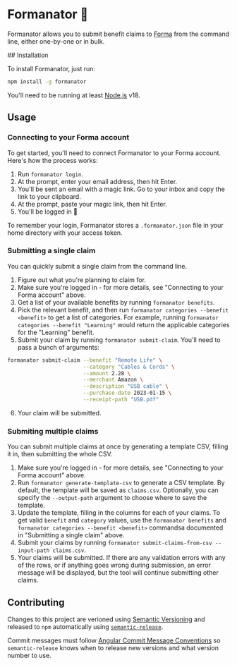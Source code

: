 # Formanator 🤖

Formanator allows you to submit benefit claims to [Forma](https://www.joinforma.com/) from the command line, either one-by-one or in bulk.

## Installation

To install Formanator, just run:

```bash
npm install -g formanator
```

You'll need to be running at least [Node.js](https://nodejs.org/en) v18.

## Usage

### Connecting to your Forma account

To get started, you'll need to connect Formanator to your Forma account. Here's how the process works:

1. Run `formanator login`.
2. At the prompt, enter your email address, then hit Enter.
3. You'll be sent an email with a magic link. Go to your inbox and copy the link to your clipboard.
4. At the prompt, paste your magic link, then hit Enter.
5. You'll be logged in 🥳

To remember your login, Formanator stores a `.formanator.json` file in your home directory with your access token.

### Submitting a single claim

You can quickly submit a single claim from the command line.

1. Figure out what you're planning to claim for.
2. Make sure you're logged in - for more details, see "Connecting to your Forma account" above.
3. Get a list of your available benefits by running `formanator benefits`. 
4. Pick the relevant benefit, and then run `formanator categories --benefit <benefit>` to get a list of categories. For example, running `formanator categories --benefit "Learning"` would return the applicable categories for the "Learning" benefit.
5. Submit your claim by running `formanator submit-claim`. You'll need to pass a bunch of arguments:

```bash
formanator submit-claim --benefit "Remote Life" \
                        --category "Cables & Cords" \
                        --amount 2.28 \
                        --merchant Amazon \
                        --description "USB cable" \
                        --purchase-date 2023-01-15 \
                        --receipt-path "USB.pdf"
```

6. Your claim will be submitted.

### Submiting multiple claims

You can submit multiple claims at once by generating a template CSV, filling it in, then submitting the whole CSV.

1. Make sure you're logged in - for more details, see "Connecting to your Forma account" above.
2. Run `formanator generate-template-csv` to generate a CSV template. By default, the template will be saved as `claims.csv`. Optionally, you can specify the `--output-path` argument to choose where to save the template.
3. Update the template, filling in the columns for each of your claims. To get valid `benefit` and `category` values, use the `formanator benefits` and `formanator categories --benefit <benefit>` commandsa documented in "Submitting a single claim" above.
4. Submit your claims by running `formanator submit-claims-from-csv --input-path claims.csv`.
5. Your claims will be submitted. If there are any validation errors with any of the rows, or if anything goes wrong during submission, an error message will be displayed, but the tool will continue submitting other claims.

## Contributing

Changes to this project are verioned using [Semantic Versioning](https://semver.org/) and released to `npm` automatically using [`semantic-release`](https://github.com/semantic-release/semantic-release). 

Commit messages must follow [Angular Commit Message Conventions](https://github.com/angular/angular/blob/master/CONTRIBUTING.md#-commit-message-format) so `semantic-release` knows when to release new versions and what version number to use.